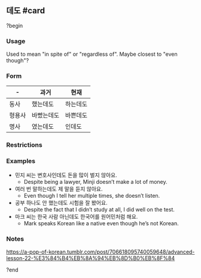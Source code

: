 ## 데도 #card
?begin
### Usage
Used to mean "in spite of" or "regardless of". Maybe closest to "even though"?
### Form
| -   | 과거    | 현재   |
| --- | ----- | ---- |
| 동사  | 했는데도  | 하는데도 |
| 형용사 | 바빴는데도 | 바쁜데도 |
| 명사  | 였는데도  | 인데도  |
### Restrictions
### Examples
- 민지 씨는 변호사인데도 돈을 많이 벌지 않아요.
	- Despite being a lawyer, Minji doesn’t make a lot of money.
- 여러 번 말하는데도 제 말을 듣지 않아요.
	- Even though I tell her multiple times, she doesn’t listen.
- 공부 하나도 안 했는데도 시험을 잘 봤어요.
	- Despite the fact that I didn’t study at all, I did well on the test.
- 마크 씨는 한국 사람 아닌데도 한국어를 원어민처럼 해요.
	- Mark speaks Korean like a native even though he’s not Korean.
### Notes
https://a-pop-of-korean.tumblr.com/post/706618095740059648/advanced-lesson-22-%E3%84%B4%EB%8A%94%EB%8D%B0%EB%8F%84
<!--SR:!2025-11-03,14,210-->
?end

